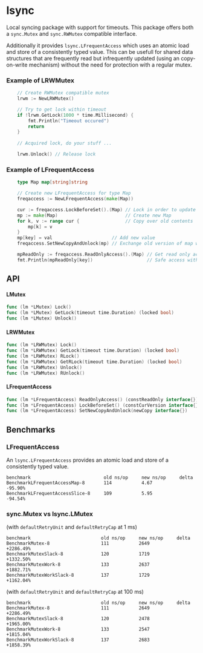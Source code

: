 # lsync

Local syncing package with support for timeouts. This package offers both a `sync.Mutex` and `sync.RWMutex` compatible interface.

Additionally it provides `lsync.LFrequentAccess` which uses an atomic load and store of a consistently typed value. This can be usefull for shared data structures that are frequently read but infrequently updated (using an copy-on-write mechanism) without the need for protection with a regular mutex.

### Example of LRWMutex

```go
	// Create RWMutex compatible mutex 
	lrwm := NewLRWMutex()

	// Try to get lock within timeout 
	if !lrwm.GetLock(1000 * time.Millisecond) {
		fmt.Println("Timeout occured")
		return
	}
	
	// Acquired lock, do your stuff ...

	lrwm.Unlock() // Release lock
```

### Example of LFrequentAccess
````go
	type Map map[string]string

	// Create new LFrequentAccess for type Map
	freqaccess := NewLFrequentAccess(make(Map))

	cur := freqaccess.LockBeforeSet().(Map) // Lock in order to update
	mp := make(Map)                         // Create new Map
	for k, v := range cur {                 // Copy over old contents
		mp[k] = v
	}
	mp[key] = val                      // Add new value
	freqaccess.SetNewCopyAndUnlock(mp) // Exchange old version of map with new version

	mpReadOnly := freqaccess.ReadOnlyAccess().(Map) // Get read only access to Map
	fmt.Println(mpReadOnly[key])                    // Safe access with no further synchronization
````

## API

#### LMutex

```go
func (lm *LMutex) Lock()
func (lm *LMutex) GetLock(timeout time.Duration) (locked bool)
func (lm *LMutex) Unlock()
```

#### LRWMutex

```go
func (lm *LRWMutex) Lock()
func (lm *LRWMutex) GetLock(timeout time.Duration) (locked bool)
func (lm *LRWMutex) RLock()
func (lm *LRWMutex) GetRLock(timeout time.Duration) (locked bool)
func (lm *LRWMutex) Unlock()
func (lm *LRWMutex) RUnlock()
```

#### LFrequentAccess 
```go
func (lm *LFrequentAccess) ReadOnlyAccess() (constReadOnly interface{})
func (lm *LFrequentAccess) LockBeforeSet() (constCurVersion interface{})
func (lm *LFrequentAccess) SetNewCopyAndUnlock(newCopy interface{})
```

## Benchmarks
### LFrequentAccess

An `lsync.LFrequentAccess` provides an atomic load and store of a consistently typed value.

```
benchmark                           old ns/op     new ns/op     delta
BenchmarkLFrequentAccessMap-8       114           4.67          -95.90%
BenchmarkLFrequentAccessSlice-8     109           5.95          -94.54%
```

### sync.Mutex vs lsync.LMutex 

(with `defaultRetryUnit` and `defaultRetryCap` at 1 ms)
```
benchmark                          old ns/op     new ns/op     delta
BenchmarkMutex-8                   111           2649          +2286.49%
BenchmarkMutexSlack-8              120           1719          +1332.50%
BenchmarkMutexWork-8               133           2637          +1882.71%
BenchmarkMutexWorkSlack-8          137           1729          +1162.04%
```

(with `defaultRetryUnit` and `defaultRetryCap` at 100 ms)

```
benchmark                          old ns/op     new ns/op     delta
BenchmarkMutex-8                   111           2649          +2286.49%
BenchmarkMutexSlack-8              120           2478          +1965.00%
BenchmarkMutexWork-8               133           2547          +1815.04%
BenchmarkMutexWorkSlack-8          137           2683          +1858.39%
```
